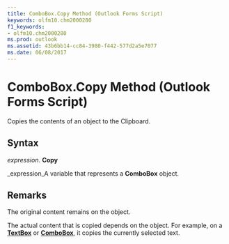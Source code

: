 ```yaml
---
title: ComboBox.Copy Method (Outlook Forms Script)
keywords: olfm10.chm2000280
f1_keywords:
- olfm10.chm2000280
ms.prod: outlook
ms.assetid: 43b6bb14-cc84-3980-f442-577d2a5e7077
ms.date: 06/08/2017
---
```



# ComboBox.Copy Method (Outlook Forms Script)

Copies the contents of an object to the Clipboard.


## Syntax

 _expression_. **Copy**

 _expression_A variable that represents a **ComboBox** object.


## Remarks

The original content remains on the object.

The actual content that is copied depends on the object. For example, on a **[TextBox](textbox-object-outlook-forms-script.md)** or **[ComboBox](combobox-object-outlook-forms-script.md)**, it copies the currently selected text.


